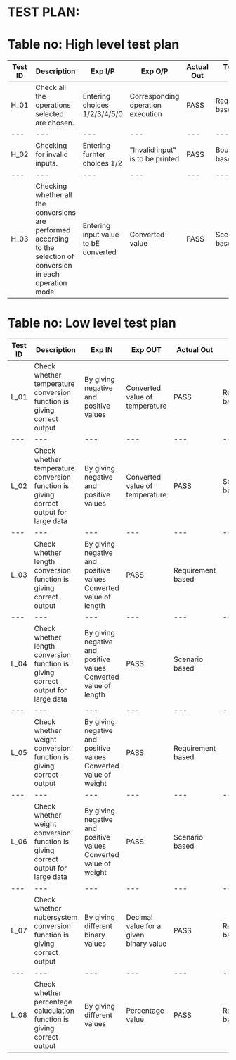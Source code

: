 # TEST PLAN:
# Table no: High level test plan
| Test ID | Description | Exp I/P | Exp O/P | Actual Out | Type Of Test |
| --- | --- | --- | --- | --- | ---  |
| H_01 | Check all the operations selected are chosen. | Entering choices 1/2/3/4/5/0 | Corresponding operation execution | PASS | Requirement based |
| --- | --- | --- | --- | --- | ---  |
| H_02 | Checking for invalid inputs. | Entering furhter choices 1/2 | "Invalid input" is to be printed | PASS | Boundary based |
| --- | --- | --- | --- | --- | ---  |
| H_03 | Checking whether all the conversions are performed according to the selection of conversion in each operation mode | Entering input value to bE converted | Converted value | PASS | Scenario based |
# Table no: Low level test plan
| Test ID 	| Description |	Exp IN	   | Exp OUT	 |Actual Out |	Type Of Test |
| --- | --- | --- | --- | --- | ---  |
| L_01	| Check whether temperature conversion function is giving correct output |	By giving negative and positive values |	Converted value of temperature | 	PASS |	Requirement based |
| --- | --- | --- | --- | --- | ---  |
| L_02	| Check whether temperature conversion function is giving correct output for large data |	By giving negative and positive values |	Converted value of temperature |	PASS |	Scenario based |
| --- | --- | --- | --- | --- | ---  |
| L_03	| Check whether length conversion function is giving correct output |	By giving negative and positive values	Converted value of length |	PASS |	Requirement based |
| --- | --- | --- | --- | --- | ---  |
| L_04	| Check whether length conversion function is giving correct output for large data |	By giving negative and positive values	Converted value of length |	PASS |	Scenario based  |
| --- | --- | --- | --- | --- | ---  |
| L_05	| Check whether weight conversion function is giving correct output | 	By giving negative and positive values	Converted value of weight |	PASS |	Requirement based |
| --- | --- | --- | --- | --- | ---  |
| L_06	| Check whether weight conversion function is giving correct output for large data |	By giving negative and positive values	Converted value of weight |	PASS |	Scenario based |
| --- | --- | --- | --- | --- | ---  |
| L_07	| Check whether nubersystem conversion function is giving correct output | 	By giving different binary values |	Decimal value for a given binary value |	PASS |	Requirement based |
| --- | --- | --- | --- | --- | ---  |
| L_08	| Check whether percentage caluculation function is giving correct output |	By giving different values |	Percentage value | 	PASS	| Requirement based |
